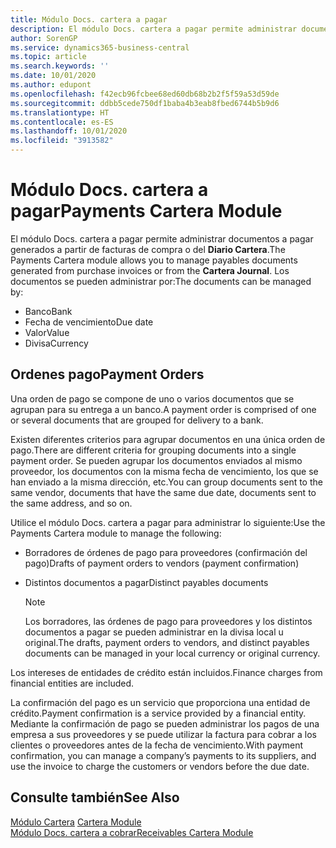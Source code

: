 ```yaml
---
title: Módulo Docs. cartera a pagar
description: El módulo Docs. cartera a pagar permite administrar documentos a pagar generados a partir de facturas de compra o del Diario Cartera.
author: SorenGP
ms.service: dynamics365-business-central
ms.topic: article
ms.search.keywords: ''
ms.date: 10/01/2020
ms.author: edupont
ms.openlocfilehash: f42ecb96fcbee68ed60db68b2b2f5f59a53d59de
ms.sourcegitcommit: ddbb5cede750df1baba4b3eab8fbed6744b5b9d6
ms.translationtype: HT
ms.contentlocale: es-ES
ms.lasthandoff: 10/01/2020
ms.locfileid: "3913582"
---
```

# <a name="payments-cartera-module"></a><span data-ttu-id="d9460-103">Módulo Docs. cartera a pagar</span><span class="sxs-lookup"><span data-stu-id="d9460-103">Payments Cartera Module</span></span>
<span data-ttu-id="d9460-104">El módulo Docs. cartera a pagar permite administrar documentos a pagar generados a partir de facturas de compra o del **Diario Cartera**.</span><span class="sxs-lookup"><span data-stu-id="d9460-104">The Payments Cartera module allows you to manage payables documents generated from purchase invoices or from the **Cartera Journal**.</span></span> <span data-ttu-id="d9460-105">Los documentos se pueden administrar por:</span><span class="sxs-lookup"><span data-stu-id="d9460-105">The documents can be managed by:</span></span>  

- <span data-ttu-id="d9460-106">Banco</span><span class="sxs-lookup"><span data-stu-id="d9460-106">Bank</span></span>  
- <span data-ttu-id="d9460-107">Fecha de vencimiento</span><span class="sxs-lookup"><span data-stu-id="d9460-107">Due date</span></span>  
- <span data-ttu-id="d9460-108">Valor</span><span class="sxs-lookup"><span data-stu-id="d9460-108">Value</span></span>  
- <span data-ttu-id="d9460-109">Divisa</span><span class="sxs-lookup"><span data-stu-id="d9460-109">Currency</span></span>  

## <a name="payment-orders"></a><span data-ttu-id="d9460-110">Ordenes pago</span><span class="sxs-lookup"><span data-stu-id="d9460-110">Payment Orders</span></span>  
<span data-ttu-id="d9460-111">Una orden de pago se compone de uno o varios documentos que se agrupan para su entrega a un banco.</span><span class="sxs-lookup"><span data-stu-id="d9460-111">A payment order is comprised of one or several documents that are grouped for delivery to a bank.</span></span>  

<span data-ttu-id="d9460-112">Existen diferentes criterios para agrupar documentos en una única orden de pago.</span><span class="sxs-lookup"><span data-stu-id="d9460-112">There are different criteria for grouping documents into a single payment order.</span></span> <span data-ttu-id="d9460-113">Se pueden agrupar los documentos enviados al mismo proveedor, los documentos con la misma fecha de vencimiento, los que se han enviado a la misma dirección, etc.</span><span class="sxs-lookup"><span data-stu-id="d9460-113">You can group documents sent to the same vendor, documents that have the same due date, documents sent to the same address, and so on.</span></span>  

<span data-ttu-id="d9460-114">Utilice el módulo Docs. cartera a pagar para administrar lo siguiente:</span><span class="sxs-lookup"><span data-stu-id="d9460-114">Use the Payments Cartera module to manage the following:</span></span>  

- <span data-ttu-id="d9460-115">Borradores de órdenes de pago para proveedores (confirmación del pago)</span><span class="sxs-lookup"><span data-stu-id="d9460-115">Drafts of payment orders to vendors (payment confirmation)</span></span>  
- <span data-ttu-id="d9460-116">Distintos documentos a pagar</span><span class="sxs-lookup"><span data-stu-id="d9460-116">Distinct payables documents</span></span>  

    > [!NOTE]  
    >  <span data-ttu-id="d9460-117">Los borradores, las órdenes de pago para proveedores y los distintos documentos a pagar se pueden administrar en la divisa local u original.</span><span class="sxs-lookup"><span data-stu-id="d9460-117">The drafts, payment orders to vendors, and distinct payables documents can be managed in your local currency or original currency.</span></span>  

<span data-ttu-id="d9460-118">Los intereses de entidades de crédito están incluidos.</span><span class="sxs-lookup"><span data-stu-id="d9460-118">Finance charges from financial entities are included.</span></span>  

<span data-ttu-id="d9460-119">La confirmación del pago es un servicio que proporciona una entidad de crédito.</span><span class="sxs-lookup"><span data-stu-id="d9460-119">Payment confirmation is a service provided by a financial entity.</span></span> <span data-ttu-id="d9460-120">Mediante la confirmación de pago se pueden administrar los pagos de una empresa a sus proveedores y se puede utilizar la factura para cobrar a los clientes o proveedores antes de la fecha de vencimiento.</span><span class="sxs-lookup"><span data-stu-id="d9460-120">With payment confirmation, you can manage a company’s payments to its suppliers, and use the invoice to charge the customers or vendors before the due date.</span></span>  

## <a name="see-also"></a><span data-ttu-id="d9460-121">Consulte también</span><span class="sxs-lookup"><span data-stu-id="d9460-121">See Also</span></span>  
 <span data-ttu-id="d9460-122">[Módulo Cartera](cartera-module.md) </span><span class="sxs-lookup"><span data-stu-id="d9460-122">[Cartera Module](cartera-module.md) </span></span>  
 [<span data-ttu-id="d9460-123">Módulo Docs. cartera a cobrar</span><span class="sxs-lookup"><span data-stu-id="d9460-123">Receivables Cartera Module</span></span>](receivables-cartera-module.md)
